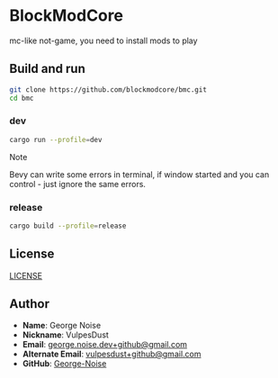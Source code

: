 # BlockModCore
mc-like not-game, you need to install mods to play


## Build and run

```bash
git clone https://github.com/blockmodcore/bmc.git
cd bmc
```

### dev
```bash
cargo run --profile=dev
```
> [!NOTE]
> Bevy can write some errors in terminal, if window started and you can control - just ignore the same errors.

### release
```bash
cargo build --profile=release
```

## License
[LICENSE](./LICENSE)


## Author
- **Name**: George Noise
- **Nickname**: VulpesDust
- **Email**: george.noise.dev+github@gmail.com
- **Alternate Email**: vulpesdust+github@gmail.com
- **GitHub**: [George-Noise](https://github.com/George-Noise)
